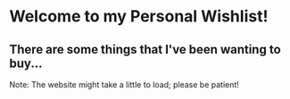 # Welcome to my Personal Wishlist!
## There are some things that I've been wanting to buy...
Note: The website might take a little to load; please be patient!
